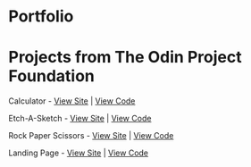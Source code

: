 # Portfolio

# Projects from The Odin Project Foundation
Calculator - [View Site](https://github.com/LiuHenry1/odin-calculator) | [View Code](https://github.com/LiuHenry1/odin-calculator)

Etch-A-Sketch - [View Site](https://github.com/LiuHenry1/odin-etch-a-sketch) | [View Code](https://github.com/LiuHenry1/odin-etch-a-sketch)

Rock Paper Scissors - [View Site](https://github.com/LiuHenry1/odin-rock-paper-scissors) | [View Code](https://github.com/LiuHenry1/odin-rock-paper-scissors)

Landing Page - [View Site](https://github.com/LiuHenry1/odin-landing-page) | [View Code](https://github.com/LiuHenry1/odin-landing-page)


